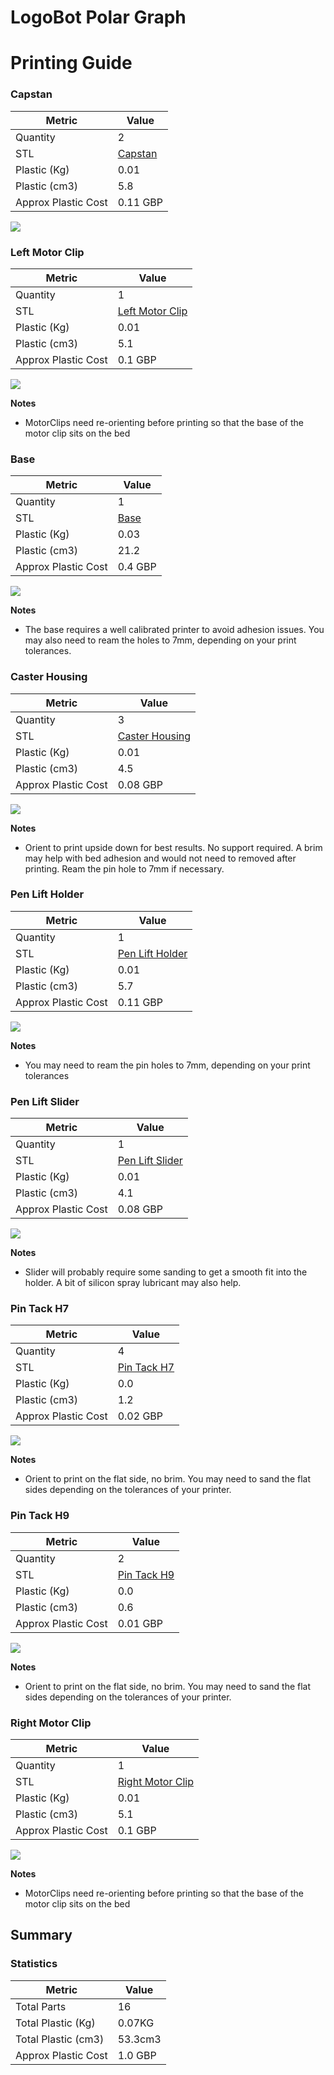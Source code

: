# LogoBot Polar Graph
# Printing Guide

### Capstan

Metric | Value 
--- | --- 
Quantity | 2
STL | [Capstan](../printedparts/stl/Capstan.stl)
Plastic (Kg) | 0.01
Plastic (cm3) | 5.8
Approx Plastic Cost | 0.11 GBP

![](../printedparts/images/Capstan_view.png)



### Left Motor Clip

Metric | Value 
--- | --- 
Quantity | 1
STL | [Left Motor Clip](../printedparts/stl/LeftMotorClip.stl)
Plastic (Kg) | 0.01
Plastic (cm3) | 5.1
Approx Plastic Cost | 0.1 GBP

![](../printedparts/images/LeftMotorClip_view.png)

**Notes**

 * MotorClips need re-orienting before printing so that the base of the motor clip sits on the bed


### Base

Metric | Value 
--- | --- 
Quantity | 1
STL | [Base](../printedparts/stl/Base.stl)
Plastic (Kg) | 0.03
Plastic (cm3) | 21.2
Approx Plastic Cost | 0.4 GBP

![](../printedparts/images/Base_view.png)

**Notes**

 * The base requires a well calibrated printer to avoid adhesion issues.  You may also need to ream the holes to 7mm, depending on your print tolerances.


### Caster Housing

Metric | Value 
--- | --- 
Quantity | 3
STL | [Caster Housing](../printedparts/stl/CasterHousing.stl)
Plastic (Kg) | 0.01
Plastic (cm3) | 4.5
Approx Plastic Cost | 0.08 GBP

![](../printedparts/images/CasterHousing_view.png)

**Notes**

 * Orient to print upside down for best results.  No support required.  A brim may help with bed adhesion and would not need to removed after printing.  Ream the pin hole to 7mm if necessary.


### Pen Lift Holder

Metric | Value 
--- | --- 
Quantity | 1
STL | [Pen Lift Holder](../printedparts/stl/PenLiftHolder.stl)
Plastic (Kg) | 0.01
Plastic (cm3) | 5.7
Approx Plastic Cost | 0.11 GBP

![](../printedparts/images/PenLiftHolder_view.png)

**Notes**

 * You may need to ream the pin holes to 7mm, depending on your print tolerances


### Pen Lift Slider

Metric | Value 
--- | --- 
Quantity | 1
STL | [Pen Lift Slider](../printedparts/stl/PenLiftSlider.stl)
Plastic (Kg) | 0.01
Plastic (cm3) | 4.1
Approx Plastic Cost | 0.08 GBP

![](../printedparts/images/PenLiftSlider_view.png)

**Notes**

 * Slider will probably require some sanding to get a smooth fit into the holder.  A bit of silicon spray lubricant may also help.


### Pin Tack H7

Metric | Value 
--- | --- 
Quantity | 4
STL | [Pin Tack H7](../printedparts/stl/PinTackH7.stl)
Plastic (Kg) | 0.0
Plastic (cm3) | 1.2
Approx Plastic Cost | 0.02 GBP

![](../printedparts/images/PinTackH7_view.png)

**Notes**

 * Orient to print on the flat side, no brim.  You may need to sand the flat sides depending on the tolerances of your printer.


### Pin Tack H9

Metric | Value 
--- | --- 
Quantity | 2
STL | [Pin Tack H9](../printedparts/stl/PinTackH9.stl)
Plastic (Kg) | 0.0
Plastic (cm3) | 0.6
Approx Plastic Cost | 0.01 GBP

![](../printedparts/images/PinTackH9_view.png)

**Notes**

 * Orient to print on the flat side, no brim.  You may need to sand the flat sides depending on the tolerances of your printer.


### Right Motor Clip

Metric | Value 
--- | --- 
Quantity | 1
STL | [Right Motor Clip](../printedparts/stl/RightMotorClip.stl)
Plastic (Kg) | 0.01
Plastic (cm3) | 5.1
Approx Plastic Cost | 0.1 GBP

![](../printedparts/images/RightMotorClip_view.png)

**Notes**

 * MotorClips need re-orienting before printing so that the base of the motor clip sits on the bed




## Summary

### Statistics

Metric | Value 
--- | --- 
Total Parts | 16
Total Plastic (Kg) | 0.07KG
Total Plastic (cm3) | 53.3cm3
Approx Plastic Cost | 1.0 GBP


